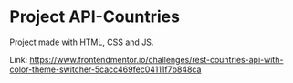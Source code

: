 # Project API-Countries

Project made with HTML, CSS and JS.

Link: https://www.frontendmentor.io/challenges/rest-countries-api-with-color-theme-switcher-5cacc469fec04111f7b848ca
